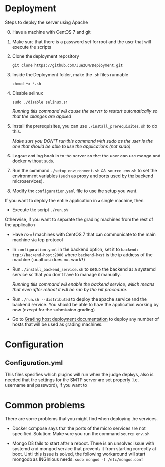 # Deployment

Steps to deploy the server using Apache

0. Have a machine with CentOS 7 and git

1. Make sure that there is a password set for root and the user that will execute the scripts

2. Clone the deployment repository
    
    `git clone https://github.com/JuezUN/Deployment.git`

3. Inside the Deployment folder, make the .sh files runnable
    
    `chmod +x *.sh`

4. Disable selinux
    
    `sudo ./disable_selinux.sh`

    *Running this command will cause the server to restart automatically so that the changes are applied*

5. Install the prerequisites, you can use `./install_prerequisites.sh` to do this. 
        
    *Make sure you DON'T run this command with sudo as the user is the one that should be able to use the applications (not sudo)*

6. Logout and log back in to the server so that the user can use mongo and docker without `sudo`.
7. Run the command `./setup_environment.sh && source env.sh` to set the environment variables (such as proxy and ports used by the backend microservices).
8. Modify the `configuration.yaml` file to use the setup you want.

If you want to deploy the entire application in a single machine, then

* Execute the script `./run.sh`

Otherwise, if you want to separate the grading machines from the rest of the application

* Have *n>=1* machines with CentOS 7 that can communicate to the main machine via tcp protocol

* In `configuration.yaml` in the backend option, set it to `backend: tcp://backend-host:2000` where `backend-host` is the ip address of the machine (localhost does not work?)

* Run `./install_backend_service.sh` to setup the backend as a systemd service so that you don't have to manage it manually.

    *Running this command will enable the backend service, which means that even after reboot it will be run by the init procedure.*
* Run `./run.sh --distributed` to deploy the apache service and the backend service. You should be able to have the application working by now (except for the submission grading)

* Go to [Grading host deployment documentation](https://github.com/JuezUN/Deployment/tree/separated-grading/grader-host) to deploy any number of hosts that will be used as grading machines.

# Configuration

## Configuration.yml
This files specifies which plugins will run when the judge deploys, also is needed that the settings for the SMTP server are set properly (i.e. username and password), if you want to

# Common problems

There are some problems that you might find when deploying the services. 

* Docker compose says that the ports of the micro services are not specified. Solution: Make sure you run the command `source env.sh`

* Mongo DB fails to start after a reboot. There is an unsolved issue with systemd and mongod service that prevents it from starting correctly at boot. Until this issue is solved, the following workaround will start mongodb as INGInious needs.
`sudo mongod -f /etc/mongod.conf`